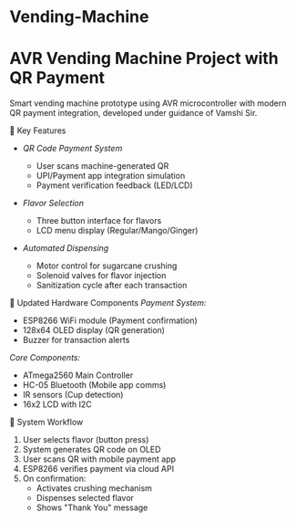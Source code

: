 # Vending-Machine
# AVR Vending Machine Project with QR Payment



Smart vending machine prototype using AVR microcontroller with modern QR payment integration, developed under guidance of Vamshi Sir.

🌟 Key Features
- *QR Code Payment System*
  - User scans machine-generated QR
  - UPI/Payment app integration simulation
  - Payment verification feedback (LED/LCD)
  
- *Flavor Selection*
  - Three button interface for flavors
  - LCD menu display (Regular/Mango/Ginger)

- *Automated Dispensing*
  - Motor control for sugarcane crushing
  - Solenoid valves for flavor injection
  - Sanitization cycle after each transaction

 🔧 Updated Hardware Components
*Payment System:*
- ESP8266 WiFi module (Payment confirmation)
- 128x64 OLED display (QR generation)
- Buzzer for transaction alerts

*Core Components:*
- ATmega2560 Main Controller
- HC-05 Bluetooth (Mobile app comms)
- IR sensors (Cup detection)
- 16x2 LCD with I2C

🔄 System Workflow
1. User selects flavor (button press)
2. System generates QR code on OLED
3. User scans QR with mobile payment app
4. ESP8266 verifies payment via cloud API
5. On confirmation:
   - Activates crushing mechanism
   - Dispenses selected flavor
   - Shows "Thank You" message

